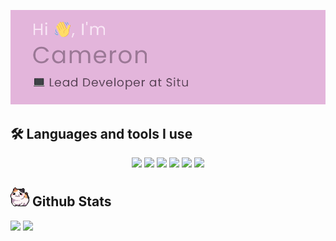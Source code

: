 
<img src="banner.png"><br>


## 🛠️ Languages and tools I use 

<p align="center">
<img src="https://img.shields.io/badge/python-3670A0?style=for-the-badge&logo=python&logoColor=ffdd54">
<img src="https://img.shields.io/badge/flask-%23000.svg?style=for-the-badge&logo=flask&logoColor=white">
<img src="https://img.shields.io/badge/MongoDB-%234ea94b.svg?style=for-the-badge&logo=mongodb&logoColor=white">
<img src="https://img.shields.io/badge/tailwindcss-%2338B2AC.svg?style=for-the-badge&logo=tailwind-css&logoColor=white">
<img src="https://img.shields.io/badge/Visual_Studio_Code-0078D4?style=for-the-badge&logo=visual%20studio%20code&logoColor=white">
<img src="https://img.shields.io/badge/jquery-%230769AD.svg?style=for-the-badge&logo=jquery&logoColor=white">

</p>

## <img src="catroll.gif" height="30"> Github Stats 
<p float="left">
  <img src="http://github-readme-streak-stats.herokuapp.com?user=BlackIsBlack&theme=nightowl" height="170" />
  <img src="https://github-readme-stats.vercel.app/api/top-langs/?username=BlackIsBlack&layout=compact&theme=nightowl" height="170" /> 
</p>
